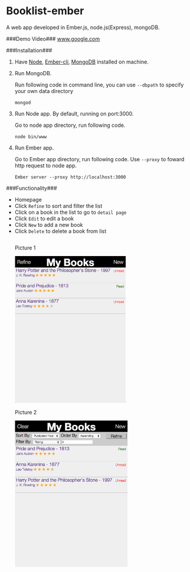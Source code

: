 # Booklist-ember
A web app developed in Ember.js, node.js(Express), mongoDB. 

###Demo Video###
www.google.com

###Installation###
1. Have [Node](https://nodejs.org/en/), [Ember-cli](http://ember-cli.com/user-guide/), [MongoDB](https://docs.mongodb.org/manual/installation/) installed on machine.
2. Run MongoDB.

    Run following code in command line, you can use `--dbpath` to specify your own data directory
    ```
    mongod
    ```
3. Run Node app. By default, running on port:3000.

    Go to node app directory, run following code.
    ```
    node bin/www
    ```
4. Run Ember app.

    Go to Ember app directory, run following code. Use `--proxy` to foward http request to node app.
    ```
    Ember server --proxy http://localhost:3000
    ```
    
###Functionality###
- Homepage
- Click `Refine` to sort and filter the list
- Click on a book in the list to go to `detail page`
- Click `Edit` to edit a book
- Click `New` to add a new book
- Click `Delete` to delete a book from list

<ul style = "list-style: none; text-decorate: none">
    <li style = "float:left">
        <p>Picture 1</p>
        <img src="demo-imgs/Screen%20Shot%202016-03-26%20at%204.14.50%20PM.png" alt="Homepage" width="300px"/>
    </li>
    <li style = "float:left">
        <p>Picture 2</p>
        <img src="demo-imgs/Screen Shot 2016-03-26 at 4.21.24 PM.png" alt="Homepage" width="305px"/>
    </li>
</ul>



